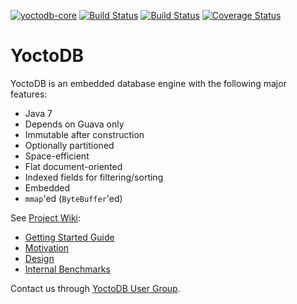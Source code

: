 [![yoctodb-core](https://maven-badges.herokuapp.com/maven-central/com.yandex.yoctodb/yoctodb-core/badge.svg)](https://maven-badges.herokuapp.com/maven-central/com.yandex.yoctodb/yoctodb-core) [![Build Status](https://semaphoreci.com/api/v1/projects/79814465-8795-448e-8652-d52e95c632f7/685534/shields_badge.svg)](https://semaphoreci.com/incubos/yoctodb) [![Build Status](https://travis-ci.org/incubos/yoctodb.svg?branch=master)](https://travis-ci.org/incubos/yoctodb) [![Coverage Status](https://coveralls.io/repos/github/yandex/yoctodb/badge.svg?branch=master)](https://coveralls.io/github/yandex/yoctodb?branch=master)

# YoctoDB

YoctoDB is an embedded database engine with the following major features:

 * Java 7
 * Depends on Guava only
 * Immutable after construction
 * Optionally partitioned
 * Space-efficient
 * Flat document-oriented
 * Indexed fields for filtering/sorting
 * Embedded
 * `mmap`'ed (`ByteBuffer`'ed)

See [Project Wiki](https://github.com/yandex/yoctodb/wiki/Home):

 * [Getting Started Guide](https://github.com/yandex/yoctodb/wiki/GettingStarted)
 * [Motivation](https://github.com/yandex/yoctodb/wiki/Motivation)
 * [Design](https://github.com/yandex/yoctodb/wiki/Design)
 * [Internal Benchmarks](https://github.com/yandex/yoctodb/wiki/InternalBenchmarks)

Contact us through [YoctoDB User Group](https://groups.google.com/forum/#!forum/yoctodb).
